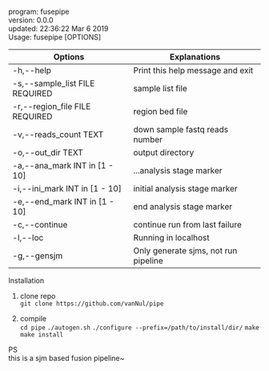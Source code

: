 program: fusepipe  
version: 0.0.0  
updated: 22:36:22 Mar  6 2019  
Usage: fusepipe [OPTIONS]  

|Options                         | Explanations
|--------------------------------|---------------------------------
| -h,--help                      |Print this help message and exit
| -s,--sample_list FILE REQUIRED |sample list file
| -r,--region_file FILE REQUIRED |region bed file
| -v,--reads_count TEXT          |down sample fastq reads number
| -o,--out_dir TEXT              |output directory
| -a,--ana_mark INT in [1 - 10]  |...analysis stage marker
| -i,--ini_mark INT in [1 - 10]  |initial analysis stage marker
| -e,--end_mark INT in [1 - 10]  |end analysis stage marker
| -c,--continue                  |continue run from last failure
| -l,--loc                       |Running in localhost
| -g,--gensjm                    |Only generate sjms, not run pipeline

Installation

1. clone repo  
`git clone https://github.com/vanNul/pipe`

2. compile  
`cd pipe`
`./autogen.sh`
`./configure --prefix=/path/to/install/dir/`
`make`
`make install`

PS  
this is a sjm based fusion pipeline~